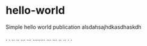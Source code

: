 # hello-world
Simple hello world publication
alsdahsajhdkasdhaskdh


.      .
..    ..
...  ...
........
...  ...
..    ..
.      .
